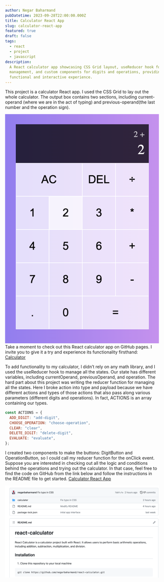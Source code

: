 ```yaml
---
author: Negar Baharmand
pubDatetime: 2023-09-28T22:00:00.000Z
title: Calculator React App
slug: calculator-react-app
featured: true
draft: false
tags:
  - react
  - project
  - javascript
description:
  A React calculator app showcasing CSS Grid layout, useReducer hook for state
  management, and custom components for digits and operations, providing a
  functional and interactive experience.
---
```


This project is a calculator React app. I used the CSS Grid to lay out the whole calculator. The output box contains two sections, including current-operand (where we are in the act of typing) and previous-operand(the last number and the operation sign).

![App overview](/src/assets/images/calculator.png)
Take a moment to check out this React calculator app on GitHub pages. I invite you to give it a try and experience its functionality firsthand:
[Calculator](https://negarbaharmand.github.io/react-calculator/)

To add functionality to my calculator, I didn’t rely on any math library, and I used the useReducer hook to manage all the states. Our state has different variables, including currentOperand, previousOperand, and operation.
The hard part about this project was writing the reducer function for managing all the states. Here I broke action into type and payload because we have different actions and types of those actions that also pass along various parameters (different digits and operations). In fact, ACTIONS is an array containing our types.

```javascript
const ACTIONS = {
  ADD_DIGIT: "add-digit",
  CHOOSE_OPERATION: "choose-operation",
  CLEAR: "clear",
  DELETE_DIGIT: "delete-digit",
  EVALUATE: "evaluate",
};
```

I created two components to make the buttons: DigitButton and OperationButton, so I could call my reducer function for the onClick event.
Suppose you are interested in checking out all the logic and conditions behind the operations and trying out the calculator. In that case, feel free to find the code on GitHub from the link below and follow the instructions in the README file to get started.
[Calculator React App](https://github.com/negarbaharmand/react-calculator.git)

![projects github page](/src/assets/images/calculator-github.png)
